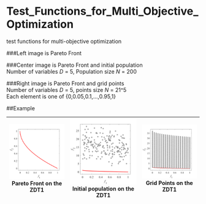 # Test_Functions_for_Multi_Objective_Optimization
test functions for multi-objective optimization
 
###Left image is Pareto Front
 
###Center image is Pareto Front and initial population  
Number of variables _D_ = 5, Population size _N_ = 200
 
###Right image is Pareto Front and grid points  
Number of variables _D_ = 5, points size _N_ = 21^5  
Each element is one of {0,0.05,0.1,...,0.95,1}
 
##Example
 
|![image](image/PF1/ZDT1_M2.svg)Pareto Front on the ZDT1 |![image](image/Init_pop/ZDT1_M2.svg)Initial population on the ZDT1|![image](image/Grid/ZDT1_M2.svg) Grid Points on the ZDT1|
|:-:|:-:|:-:|